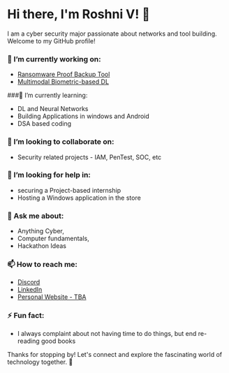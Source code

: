# Hi there, I'm Roshni V! 👋

I am a cyber security major passionate about networks and tool building. Welcome to my GitHub profile!

### 🔭 I’m currently working on:
- [Ransomware Proof Backup Tool](link-to-your-project)
- [Multimodal Biometric-based DL](link-to-your-project)

###🌱 I’m currently learning:
- DL and Neural Networks
- Building Applications in windows and Android
- DSA based coding

### 👯 I’m looking to collaborate on:
- Security related projects - IAM, PenTest, SOC, etc

### 🤔 I’m looking for help in:
- securing a Project-based internship
- Hosting a Windows application in the store

### 💬 Ask me about:
- Anything Cyber,
- Computer fundamentals,
- Hackathon Ideas

### 📫 How to reach me:
- [Discord](https://discord.com/channels/@me/828635645265444895)
- [LinkedIn](https://www.linkedin.com/in/roshni-venkatesan-bb8670213/)
- [Personal Website - TBA](https://yourwebsite.com)

### ⚡ Fun fact:
- I always complaint about not having time to do things, but end re-reading good books

Thanks for stopping by! Let's connect and explore the fascinating world of technology together. 🚀
